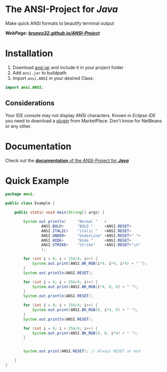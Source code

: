 # The ANSI-Project for *Java*
Make quick ANSI formats to beautify terminal output

***WebPage: [bruneo32.github.io/ANSI-Project](https://bruneo32.github.io/ANSI-Project)***


# Installation
1. Download [ansi.jar](https://github.com/bruneo32/ANSI-Project/blob/main/Java/ansi.jar) and include it in your project folder
2. Add `ansi.jar` to buildpath
3. Import `ansi.ANSI` in your desired Class:
```java
import ansi.ANSI;
```

## Considerations
Your IDE console may not display ANSI characters. Known in *Eclipse IDE* you need to download a [plugin](https://marketplace.eclipse.org/content/ansi-escape-console) from MarketPlace.
Don't know for NetBeans or any other.

# Documentation
Check out the [**documentation** of the ANSI-Project for ***Java***](https://github.com/bruneo32/ANSI-Project/blob/main/Java/EclipseWorkspace/ANSI/doc/index.html)

# Quick Example
```java
package ansi;

public class Example {

	public static void main(String[] args) {

		System.out.println(		"Normal "	+
				ANSI.BOLD+		"BOLD "		+ANSI.RESET+
				ANSI.ITALIC+	"italic "	+ANSI.RESET+
				ANSI.UNDER+		"UnderLine"	+ANSI.RESET+" "+
				ANSI.HIDE+		"Hide "		+ANSI.RESET+
				ANSI.STRIKE+	"Strike"	+ANSI.RESET+"\n"
				);

		for (int i = 0; i < 256/4; i++) {
			System.out.print(ANSI.BK_RGB(i*4, i*4, i*4) + " ");
		}
		System.out.println(ANSI.RESET);

		for (int i = 0; i < 256/4; i++) {
			System.out.print(ANSI.BK_RGB(i*4, 0, 0) + " ");
		}
		System.out.println(ANSI.RESET);

		for (int i = 0; i < 256/4; i++) {
			System.out.print(ANSI.BK_RGB(0, i*4, 0) + " ");
		}
		System.out.println(ANSI.RESET);

		for (int i = 0; i < 256/4; i++) {
			System.out.print(ANSI.BK_RGB(0, 0, i*4) + " ");
		}


		System.out.print(ANSI.RESET); // Always RESET at end

	}
}
```
